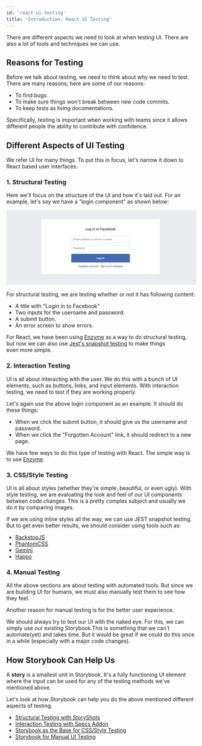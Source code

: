 ```yaml
---
id: 'react-ui-testing'
title: 'Introduction: React UI Testing'
---
```


There are different aspects we need to look at when testing UI. There are also a lot of tools and techniques we can use. 

## Reasons for Testing

Before we talk about testing, we need to think about why we need to test. There are many reasons; here are some of our reasons:

-   To find bugs.
-   To make sure things won't break between new code commits.
-   To keep tests as living documentations.

Specifically, testing is important when working with teams since it allows different people the ability to contribute with confidence.

## Different Aspects of UI Testing

We refer UI for many things. To put this in focus, let's narrow it down to React based user interfaces.

### 1. Structural Testing

Here we'll focus on the structure of the UI and how it's laid out. For an example, let's say we have a "login component" as shown below:

![Login Form](../static/login_form.png)

For structural testing, we are testing whether or not it has following content:

-   A title with "Login in to Facebook"
-   Two inputs for the username and password.
-   A submit button.
-   An error screen to show errors.

For React, we have been using [Enzyme](https://github.com/airbnb/enzyme) as a way to do structural testing, but now we can also use [Jest's snapshot testing](https://facebook.github.io/jest/blog/2016/07/27/jest-14.html) to make things even more simple.

### 2. Interaction Testing

UI is all about interacting with the user. We do this with a bunch of UI elements, such as buttons, links, and input elements. With interaction testing, we need to test if they are working properly.

Let's again use the above login component as an example. It should do these things:

-   When we click the submit button, it should give us the username and password.
-   When we click the "Forgotten Account" link, it should redirect to a new page.

We have few ways to do this type of testing with React. The simple way is to use [Enzyme](https://github.com/airbnb/enzyme).

### 3. CSS/Style Testing

UI is all about styles (whether they're simple, beautiful, or even ugly). With style testing, we are evaluating the look and feel of our UI components between code changes. This is a pretty complex subject and usually we do it by comparing images.

If we are using inline styles all the way, we can use JEST snapshot testing. But to get even better results, we should consider using tools such as:

-   [BackstopJS](https://github.com/garris/BackstopJS)
-   [PhantomCSS](https://github.com/Huddle/PhantomCSS)
-   [Gemini](https://github.com/gemini-testing/gemini)
-   [Happo](https://github.com/Galooshi/happo)

### 4. Manual Testing

All the above sections are about testing with automated tools. But since we are building UI for humans, we must also manually test them to see how they feel.

Another reason for manual testing is for the better user experience.

We should always try to test our UI with the naked eye. For this, we can simply use our existing Storybook.This is something that we can't automate(yet) and takes time. But it would be great if we could do this once in a while (especially with a major code changes).

## How Storybook Can Help Us

A **story** is a smallest unit in Storybook. It's a fully functioning UI element where the input can be used for any of the testing methods we've mentioned above.

Let's look at how Storybook can help you do the above mentioned different aspects of testing.

-   [Structural Testing with StoryShots](/docs/react-storybook/testing/structural-testing)
-   [Interaction Testing with Specs Addon](/docs/react-storybook/testing/interaction-testing)
-   [Storybook as the Base for CSS/Style Testing](/docs/react-storybook/testing/css-style-testing)
-   [Storybook for Manual UI Testing](/docs/react-storybook/testing/manual-testing)
